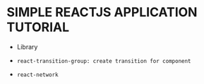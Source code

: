 # SIMPLE REACTJS APPLICATION TUTORIAL

* Library
* ```
  react-transition-group: create transition for component
  ```
* ```
  react-network
  ```



